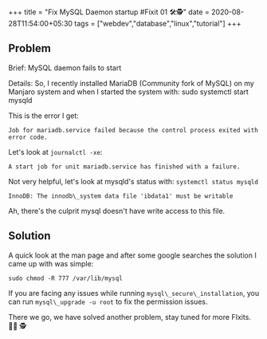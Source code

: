 +++
title = "Fix MySQL Daemon startup #Fixit 01 🛠️🕵️"
date = 2020-08-28T11:54:00+05:30
tags = ["webdev","database","linux","tutorial"]
+++

## Problem

Brief: MySQL daemon fails to start

Details: So, I recently installed MariaDB (Community fork of MySQL) on my Manjaro system and when I started the system with: sudo systemctl start mysqld

This is the error I get:

`Job for mariadb.service failed because the control process exited with error code.`

Let's look at `journalctl -xe`:

`A start job for unit mariadb.service has finished with a failure.`

Not very helpful, let's look at mysqld's status with: `systemctl status mysqld`

`InnoDB: The innodb\_system data file 'ibdata1' must be writable`

Ah, there's the culprit mysql doesn't have write access to this file.

## Solution

A quick look at the man page and after some google searches the solution I came up with was simple:

`sudo chmod -R 777 /var/lib/mysql`

If you are facing any issues while running `mysql\_secure\_installation`, you can run `mysql\_upgrade -u root` to fix the permission issues.

There we go, we have solved another problem, stay tuned for more FIxits. 🧑‍💻 🕵️
